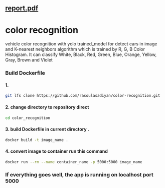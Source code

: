 ##                                         [report.pdf](https://github.com/rasoulasadiyan/color-recognition/blob/master/static/result/report.pdf)
# color recognition

vehicle color recognition with yolo trained_model for detect cars in image and K-nearest neighbors algorithm which is trained by R, G, B Color Histogram. It can classify White, Black, Red, Green, Blue, Orange, Yellow, Gray, Brown and Violet

### Build Dockerfile

#### 1. 
```bash
git lfs clone https://github.com/rasoulasadiyan/color-recognition.git 
```
#### 2. change directory to repository direct

```bash
cd color_recognition
```
#### 3. build Dockerfile in current directory **.**

```bash
docker build -t image_name .
```
#### 4. convert image to container run this command 

```bash
docker run --rm --name container_name -p 5000:5000 image_name
```


### If everything goes well, the app is running on localhost port 5000
